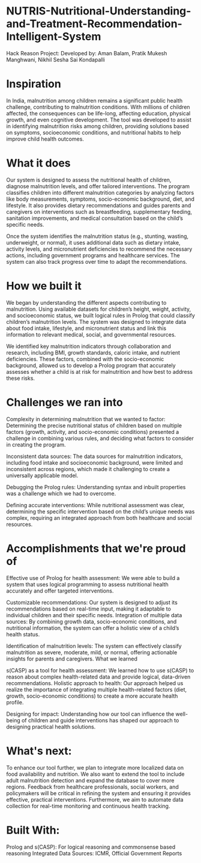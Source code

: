 # NUTRIS-Nutritional-Understanding-and-Treatment-Recommendation-Intelligent-System



Hack Reason Project: Developed by: Aman Balam, Pratik Mukesh Manghwani, Nikhil Sesha Sai Kondapalli

# Inspiration
In India, malnutrition among children remains a significant public health challenge, contributing to malnutrition conditions. With millions of children affected, the consequences can be life-long, affecting education, physical growth, and even cognitive development. The tool was developed to assist in identifying malnutrition risks among children, providing solutions based on symptoms, socioeconomic conditions, and nutritional habits to help improve child health outcomes.

# What it does
Our system is designed to assess the nutritional health of children, diagnose malnutrition levels, and offer tailored interventions. The program classifies children into different malnutrition categories by analyzing factors like body measurements, symptoms, socio-economic background, diet, and lifestyle. It also provides dietary recommendations and guides parents and caregivers on interventions such as breastfeeding, supplementary feeding, sanitation improvements, and medical consultation based on the child’s specific needs.

Once the system identifies the malnutrition status (e.g., stunting, wasting, underweight, or normal), it uses additional data such as dietary intake, activity levels, and micronutrient deficiencies to recommend the necessary actions, including government programs and healthcare services. The system can also track progress over time to adapt the recommendations.

# How we built it
We began by understanding the different aspects contributing to malnutrition. Using available datasets for children’s height, weight, activity, and socioeconomic status, we built logical rules in Prolog that could classify children’s malnutrition levels. The system was designed to integrate data about food intake, lifestyle, and micronutrient status and link this information to relevant medical, social, and governmental resources.

We identified key malnutrition indicators through collaboration and research, including BMI, growth standards, caloric intake, and nutrient deficiencies. These factors, combined with the socio-economic background, allowed us to develop a Prolog program that accurately assesses whether a child is at risk for malnutrition and how best to address these risks.

# Challenges we ran into
Complexity in determining malnutrition that we wanted to factor: Determining the precise nutritional status of children based on multiple factors (growth, activity, and socio-economic conditions) presented a challenge in combining various rules, and deciding what factors to consider in creating the program.

Inconsistent data sources: The data sources for malnutrition indicators, including food intake and socioeconomic background, were limited and inconsistent across regions, which made it challenging to create a universally applicable model.

Debugging the Prolog rules: Understanding syntax and inbuilt properties was a challenge which we had to overcome. 

Defining accurate interventions: While nutritional assessment was clear, determining the specific intervention based on the child’s unique needs was complex, requiring an integrated approach from both healthcare and social resources.


# Accomplishments that we're proud of
Effective use of Prolog for health assessment: We were able to build a system that uses logical programming to assess nutritional health accurately and offer targeted interventions.


Customizable recommendations: Our system is designed to adjust its recommendations based on real-time input, making it adaptable to individual children and their specific needs.
Integration of multiple data sources: By combining growth data, socio-economic conditions, and nutritional information, the system can offer a holistic view of a child’s health status.

Identification of malnutrition levels: The system can effectively classify malnutrition as severe, moderate, mild, or normal, offering actionable insights for parents and caregivers.
What we learned


s(CASP) as a tool for health assessment: We learned how to use s(CASP) to reason about complex health-related data and provide logical, data-driven recommendations.
Holistic approach to health: Our approach helped us realize the importance of integrating multiple health-related factors (diet, growth, socio-economic conditions) to create a more accurate health profile.


Designing for impact: Understanding how our tool can influence the well-being of children and guide interventions has shaped our approach to designing practical health solutions.

# What's next:
To enhance our tool further, we plan to integrate more localized data on food availability and nutrition. We also want to extend the tool to include adult malnutrition detection and expand the database to cover more regions. Feedback from healthcare professionals, social workers, and policymakers will be critical in refining the system and ensuring it provides effective, practical interventions. Furthermore, we aim to automate data collection for real-time monitoring and continuous health tracking.

# Built With:
Prolog and s(CASP): For logical reasoning and commonsense based reasoning
Integrated Data Sources: ICMR, Official Government Reports
